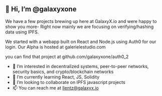 ## 👋 Hi, I’m @galaxyxone

We have a few projects brewing up here at GalaxyX.io and were happy to show you more- Right now mainly we are focusing on verifying/hashing data using IPFS. 

  We started with a webapp built on React and Node.js using Auth0 for our login. Our Alpha is hosted at galerielestudio.com
  
 you can find that project at github.com/galaxyxone/auth0_2


- 👀 I’m interested in decentralized systems, peer-to-peer networks, security basics, and crypto/blockchain networks
- 🌱 I’m currently learning React, JS, Solidity
- 💞️ I’m looking to collaborate on IPFS javascript projects  
- 📫 You can reach me at llentz@galaxyx.io

<!---
galaxyxone/galaxyxone is a ✨ special ✨ repository because its `README.md` (this file) appears on your GitHub profile.
You can click the Preview link to take a look at your changes.
--->
